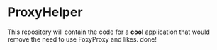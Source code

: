 # ProxyHelper
This repository will contain the code for a **cool** application that would remove the need to use FoxyProxy and likes.
done!
